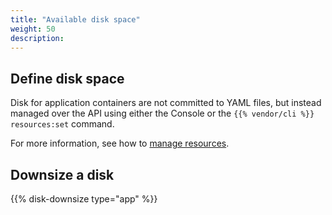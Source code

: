 ```yaml
---
title: "Available disk space"
weight: 50
description:
---
```


## Define disk space
Disk for application containers are not committed to YAML files, but instead managed over the API using either the
Console or the `{{% vendor/cli %}} resources:set` command.

For more information, see how to [manage resources](/manage-resources.md).

## Downsize a disk

{{% disk-downsize type="app" %}}
